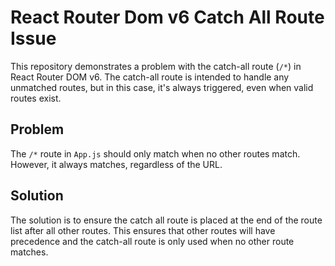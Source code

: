 # React Router Dom v6 Catch All Route Issue

This repository demonstrates a problem with the catch-all route (`/*`) in React Router DOM v6.  The catch-all route is intended to handle any unmatched routes, but in this case, it's always triggered, even when valid routes exist.

## Problem

The `/*` route in `App.js` should only match when no other routes match. However, it always matches, regardless of the URL.

## Solution

The solution is to ensure the catch all route is placed at the end of the route list after all other routes.  This ensures that other routes will have precedence and the catch-all route is only used when no other route matches.